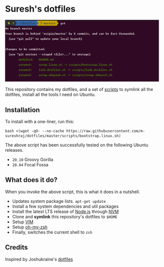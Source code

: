 # Suresh's dotfiles

![terminal setup](./media/terminal.png)

This repository contains my dotfiles, and a set of [scripts](./scripts) to symlink all the dotfiles, install all the tools I need on Ubuntu.

## Installation

To install with a one-liner, run this:

```shell script
bash <(wget -qO- --no-cache https://raw.githubusercontent.com/m-sureshraj/dotfiles/master/scripts/bootstrap.linux.sh)
```

The above script has been successfully tested on the following Ubuntu releases.

* `20.10` Groovy Gorilla
* `20.04` Focal Fossa  

## What does it do?

When you invoke the above script, this is what it does in a nutshell.

* Updates system package lists. `apt-get update`
* Install a few system dependencies and util packages
* Install the latest LTS release of [Node.js](https://nodejs.org/en/) through [NVM](https://github.com/nvm-sh/nvm)
* Clone and **symlink** this repository's dotfiles to `$HOME`
* Setup [VIM](https://www.vim.org/sponsor/index.php)
* Setup [oh-my-zsh](https://github.com/ohmyzsh/ohmyzsh)
* Finally, switches the current shell to `zsh`

## Credits

Inspired by Joshukraine's [dotfiles](https://github.com/joshukraine/linux-bootstrap)
